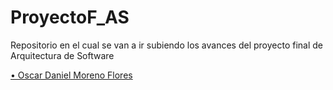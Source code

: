 # ProyectoF_AS
Repositorio en el cual se van a ir subiendo los avances del proyecto final de Arquitectura de Software

[•	Oscar Daniel Moreno Flores](https://github.com/2DMore) 
